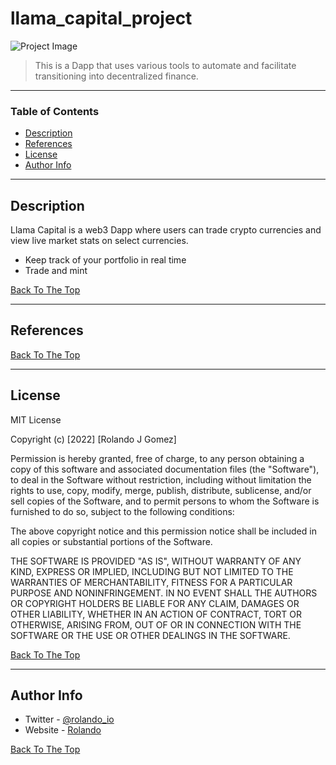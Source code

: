 # llama_capital_project

![Project Image](https://rolando-xyz.github.io/static/images/llamacapitalhome.png)

> This is a Dapp that uses various tools to automate and facilitate transitioning into decentralized finance.

---

### Table of Contents

- [Description](#description)
- [References](#references)
- [License](#license)
- [Author Info](#author-info)

---

## Description

Llama Capital is a web3 Dapp where users can trade crypto currencies and view live market stats on select currencies.

- Keep track of your portfolio in real time
- Trade and mint

[Back To The Top](#read-me-template)

---

## References
[Back To The Top](#read-me-template)

---

## License

MIT License

Copyright (c) [2022] [Rolando J Gomez]

Permission is hereby granted, free of charge, to any person obtaining a copy
of this software and associated documentation files (the "Software"), to deal
in the Software without restriction, including without limitation the rights
to use, copy, modify, merge, publish, distribute, sublicense, and/or sell
copies of the Software, and to permit persons to whom the Software is
furnished to do so, subject to the following conditions:

The above copyright notice and this permission notice shall be included in all
copies or substantial portions of the Software.

THE SOFTWARE IS PROVIDED "AS IS", WITHOUT WARRANTY OF ANY KIND, EXPRESS OR
IMPLIED, INCLUDING BUT NOT LIMITED TO THE WARRANTIES OF MERCHANTABILITY,
FITNESS FOR A PARTICULAR PURPOSE AND NONINFRINGEMENT. IN NO EVENT SHALL THE
AUTHORS OR COPYRIGHT HOLDERS BE LIABLE FOR ANY CLAIM, DAMAGES OR OTHER
LIABILITY, WHETHER IN AN ACTION OF CONTRACT, TORT OR OTHERWISE, ARISING FROM,
OUT OF OR IN CONNECTION WITH THE SOFTWARE OR THE USE OR OTHER DEALINGS IN THE
SOFTWARE.

[Back To The Top](#read-me-template)

---

## Author Info

- Twitter - [@rolando_io](https://twitter.com/rolando_io)
- Website - [Rolando](https://rolando-xyz.github.io/)

[Back To The Top](#read-me-template)
